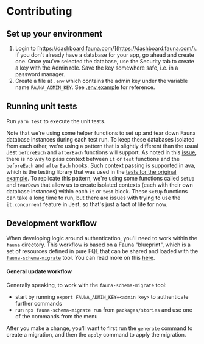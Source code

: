 # Contributing

## Set up your environment

1. Login to [https://dashboard.fauna.com/](https://dashboard.fauna.com/). If you don't already have a database for your app, go ahead and create one. Once you've selected the database, use the Security tab to create a key with the Admin role. Save the key somewhere safe, i.e. in a password manager.
2. Create a file at `.env` which contains the admin key under the variable name `FAUNA_ADMIN_KEY`. See [.env.example](.env.example) for reference.

## Running unit tests

Run `yarn test` to execute the unit tests.

Note that we're using some helper functions to set up and tear down Fauna database instances during each test run. To keep these databases isolated from each other, we're using a pattern that is slightly different than the usual Jest `beforeEach` and `afterEach` functions will support. As noted in this [issue](https://github.com/facebook/jest/issues/7823), there is no way to pass context between `it` or `test` functions and the `beforeEach` and `afterEach` hooks. Such context passing is supported in [ava](https://github.com/avajs/ava), which is the testing library that was used in the [tests for the original example](https://github.com/fauna-labs/fauna-blueprints/tree/main/official/auth/refresh-tokens-advanced/tests). To replicate this pattern, we're using some functions called `setUp` and `tearDown` that allow us to create isolated contexts (each with their own database instances) within each `it` or `test` block. These `setUp` functions can take a long time to run, but there are issues with trying to use the `it.concurrent` feature in Jest, so that's just a fact of life for now.

## Development workflow

When developing logic around authentication, you'll need to work within the `fauna` directory. This workflow is based on a Fauna "blueprint", which is a set of resources defined in pure FQL that can be shared and loaded with the [`fauna-schema-migrate`](https://github.com/fauna-labs/fauna-schema-migrate) tool. You can read more on this [here](https://github.com/fauna-labs/fauna-blueprints/blob/main/README.md#fauna-blueprints).

#### General update workflow

Generally speaking, to work with the `fauna-schema-migrate` tool:

-   start by running `export FAUNA_ADMIN_KEY=<admin key>` to authenticate further commands
-   run `npx fauna-schema-migrate run` from `packages/stories` and use one of the commands from the menu

After you make a change, you'll want to first run the `generate` command to create a migration, and then the `apply` command to apply the migration.
